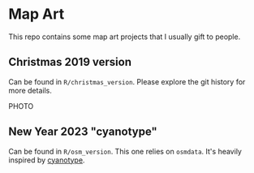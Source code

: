 # Map Art

This repo contains some map art projects that I usually gift to people.

## Christmas 2019 version

Can be found in `R/christmas_version`. Please explore the git history for more details.

PHOTO

## New Year 2023 "cyanotype"

Can be found in `R/osm_version`. This one relies on `osmdata`. It's heavily inspired by [cyanotype](https://en.wikipedia.org/wiki/Cyanotype).
